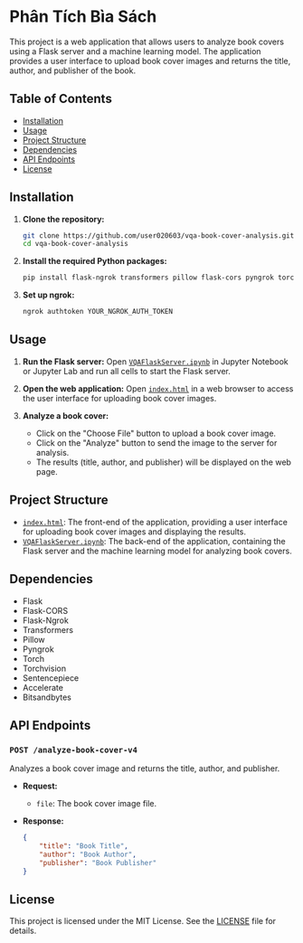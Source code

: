 # Phân Tích Bìa Sách

This project is a web application that allows users to analyze book covers using a Flask server and a machine learning model. The application provides a user interface to upload book cover images and returns the title, author, and publisher of the book.

## Table of Contents

- [Installation](#installation)
- [Usage](#usage)
- [Project Structure](#project-structure)
- [Dependencies](#dependencies)
- [API Endpoints](#api-endpoints)
- [License](#license)

## Installation

1. **Clone the repository:**
    ```sh
    git clone https://github.com/user020603/vqa-book-cover-analysis.git
    cd vqa-book-cover-analysis
    ```

2. **Install the required Python packages:**
    ```sh
    pip install flask-ngrok transformers pillow flask-cors pyngrok torch torchvision sentencepiece accelerate bitsandbytes
    ```

3. **Set up ngrok:**
    ```sh
    ngrok authtoken YOUR_NGROK_AUTH_TOKEN
    ```

## Usage

1. **Run the Flask server:**
    Open [`VQAFlaskServer.ipynb`](VQAFlaskServer.ipynb) in Jupyter Notebook or Jupyter Lab and run all cells to start the Flask server.

2. **Open the web application:**
    Open [`index.html`](index.html) in a web browser to access the user interface for uploading book cover images.

3. **Analyze a book cover:**
    - Click on the "Choose File" button to upload a book cover image.
    - Click on the "Analyze" button to send the image to the server for analysis.
    - The results (title, author, and publisher) will be displayed on the web page.

## Project Structure
- [`index.html`](index.html): The front-end of the application, providing a user interface for uploading book cover images and displaying the results.
- [`VQAFlaskServer.ipynb`](VQAFlaskServer.ipynb): The back-end of the application, containing the Flask server and the machine learning model for analyzing book covers.

## Dependencies

- Flask
- Flask-CORS
- Flask-Ngrok
- Transformers
- Pillow
- Pyngrok
- Torch
- Torchvision
- Sentencepiece
- Accelerate
- Bitsandbytes

## API Endpoints

### `POST /analyze-book-cover-v4`

Analyzes a book cover image and returns the title, author, and publisher.

- **Request:**
    - `file`: The book cover image file.

- **Response:**
    ```json
    {
        "title": "Book Title",
        "author": "Book Author",
        "publisher": "Book Publisher"
    }
    ```

## License

This project is licensed under the MIT License. See the [LICENSE](LICENSE) file for details.